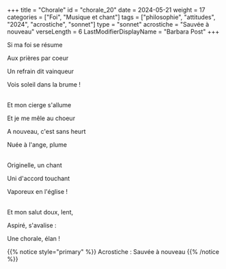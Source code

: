 +++
title = "Chorale"
id = "chorale_20"
date = 2024-05-21
weight = 17
categories = ["Foi", "Musique et chant"]
tags = ["philosophie", "attitudes", "2024", "acrostiche", "sonnet"]
type = "sonnet"
acrostiche = "Sauvée à nouveau"
verseLength = 6
LastModifierDisplayName = "Barbara Post"
+++

Si ma foi se résume

Aux prières par coeur

Un refrain dit vainqueur

Vois soleil dans la brume !

 \
Et mon cierge s'allume

Et je me mêle au choeur

A nouveau, c'est sans heurt

Nuée à l'ange, plume

 \
Originelle, un chant

Uni d'accord touchant

Vaporeux en l'église !

 \
Et mon salut doux, lent,

Aspiré, s'avalise :

Une chorale, élan !

{{% notice style="primary" %}}
Acrostiche : Sauvée à nouveau
{{% /notice %}}
